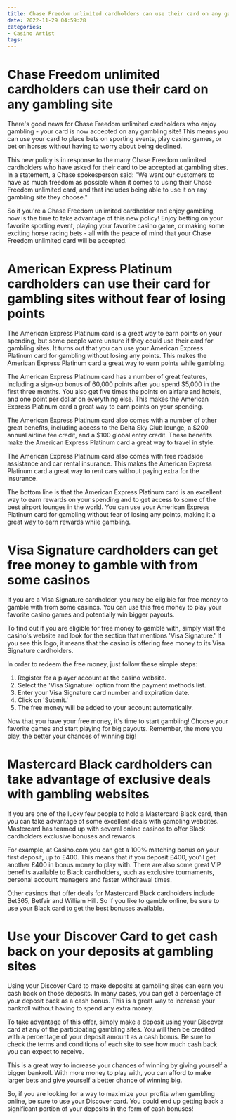 ```yaml
---
title: Chase Freedom unlimited cardholders can use their card on any gambling site
date: 2022-11-29 04:59:28
categories:
- Casino Artist
tags:
---
```



#  Chase Freedom unlimited cardholders can use their card on any gambling site

There's good news for Chase Freedom unlimited cardholders who enjoy gambling - your card is now accepted on any gambling site! This means you can use your card to place bets on sporting events, play casino games, or bet on horses without having to worry about being declined.

This new policy is in response to the many Chase Freedom unlimited cardholders who have asked for their card to be accepted at gambling sites. In a statement, a Chase spokesperson said: "We want our customers to have as much freedom as possible when it comes to using their Chase Freedom unlimited card, and that includes being able to use it on any gambling site they choose."

So if you're a Chase Freedom unlimited cardholder and enjoy gambling, now is the time to take advantage of this new policy! Enjoy betting on your favorite sporting event, playing your favorite casino game, or making some exciting horse racing bets - all with the peace of mind that your Chase Freedom unlimited card will be accepted.

#  American Express Platinum cardholders can use their card for gambling sites without fear of losing points

The American Express Platinum card is a great way to earn points on your spending, but some people were unsure if they could use their card for gambling sites. It turns out that you can use your American Express Platinum card for gambling without losing any points. This makes the American Express Platinum card a great way to earn points while gambling.

The American Express Platinum card has a number of great features, including a sign-up bonus of 60,000 points after you spend $5,000 in the first three months. You also get five times the points on airfare and hotels, and one point per dollar on everything else. This makes the American Express Platinum card a great way to earn points on your spending.

The American Express Platinum card also comes with a number of other great benefits, including access to the Delta Sky Club lounge, a $200 annual airline fee credit, and a $100 global entry credit. These benefits make the American Express Platinum card a great way to travel in style.

The American Express Platinum card also comes with free roadside assistance and car rental insurance. This makes the American Express Platinum card a great way to rent cars without paying extra for the insurance.

The bottom line is that the American Express Platinum card is an excellent way to earn rewards on your spending and to get access to some of the best airport lounges in the world. You can use your American Express Platinum card for gambling without fear of losing any points, making it a great way to earn rewards while gambling.

#  Visa Signature cardholders can get free money to gamble with from some casinos

If you are a Visa Signature cardholder, you may be eligible for free money to gamble with from some casinos. You can use this free money to play your favorite casino games and potentially win bigger payouts.

To find out if you are eligible for free money to gamble with, simply visit the casino's website and look for the section that mentions 'Visa Signature.' If you see this logo, it means that the casino is offering free money to its Visa Signature cardholders.

In order to redeem the free money, just follow these simple steps:

1) Register for a player account at the casino website.
2) Select the 'Visa Signature' option from the payment methods list.
3) Enter your Visa Signature card number and expiration date.
4) Click on 'Submit.'
5) The free money will be added to your account automatically.

Now that you have your free money, it's time to start gambling! Choose your favorite games and start playing for big payouts. Remember, the more you play, the better your chances of winning big!

#  Mastercard Black cardholders can take advantage of exclusive deals with gambling websites

If you are one of the lucky few people to hold a Mastercard Black card, then you can take advantage of some excellent deals with gambling websites. Mastercard has teamed up with several online casinos to offer Black cardholders exclusive bonuses and rewards.

For example, at Casino.com you can get a 100% matching bonus on your first deposit, up to £400. This means that if you deposit £400, you'll get another £400 in bonus money to play with. There are also some great VIP benefits available to Black cardholders, such as exclusive tournaments, personal account managers and faster withdrawal times.

Other casinos that offer deals for Mastercard Black cardholders include Bet365, Betfair and William Hill. So if you like to gamble online, be sure to use your Black card to get the best bonuses available.

#  Use your Discover Card to get cash back on your deposits at gambling sites

Using your Discover Card to make deposits at gambling sites can earn you cash back on those deposits. In many cases, you can get a percentage of your deposit back as a cash bonus. This is a great way to increase your bankroll without having to spend any extra money.

To take advantage of this offer, simply make a deposit using your Discover card at any of the participating gambling sites. You will then be credited with a percentage of your deposit amount as a cash bonus. Be sure to check the terms and conditions of each site to see how much cash back you can expect to receive.

This is a great way to increase your chances of winning by giving yourself a bigger bankroll. With more money to play with, you can afford to make larger bets and give yourself a better chance of winning big.

So, if you are looking for a way to maximize your profits when gambling online, be sure to use your Discover card. You could end up getting back a significant portion of your deposits in the form of cash bonuses!